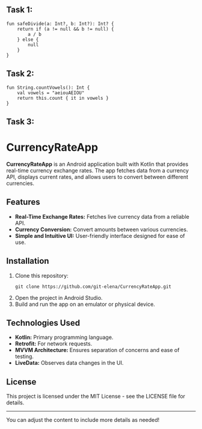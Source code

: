 <h2>Task 1:</h2>
<pre><div class="dark bg-gray-950 rounded-md border-[0.5px] border-token-border-medium"><div class="overflow-y-auto p-4" dir="ltr"><code class="!whitespace-pre hljs language-bash">fun safeDivide(a: Int?, b: Int?): Int? {
    return if (a != null && b != null) {
        a / b
    } else {
        null
    }
}</code></div></div></pre>

<h2>Task 2:</h2>
<pre><div class="dark bg-gray-950 rounded-md border-[0.5px] border-token-border-medium"><div class="overflow-y-auto p-4" dir="ltr"><code class="!whitespace-pre hljs language-bash">fun String.countVowels(): Int {
    val vowels = "aeiouAEIOU"
    return this.count { it in vowels }
}</code></div></div></pre>

  <h2>Task 3:</h2>
  <h1>CurrencyRateApp</h1>
    <p><strong>CurrencyRateApp</strong> is an Android application built with Kotlin that provides real-time currency exchange rates. 
      The app fetches data from a currency API, displays current rates, and allows users to convert between different currencies.</p>
      <h2>Features</h2>
      <ul>
        <li><strong>Real-Time Exchange Rates:</strong> Fetches live currency data from a reliable API.</li>
        <li><strong>Currency Conversion:</strong> 
    Convert amounts between various currencies.</li>
        <li><strong>Simple and Intuitive UI:</strong> User-friendly interface designed for ease of use.</li></ul>
        
  <h2>Installation</h2>
    <ol>
      <li>Clone this repository:
            <pre><div class="dark bg-gray-950 rounded-md border-[0.5px] border-token-border-medium"><div class="overflow-y-auto p-4" dir="ltr"><code class="!whitespace-pre hljs language-bash">git <span class="hljs-built_in">clone</span> https://github.com/git-elena/CurrencyRateApp.git</code></div></div></pre>
            </li>
            <li>Open the project in Android Studio.</li>
            <li>Build and run the app on an emulator or physical device.</li>
        </ol>
  
  <h2>Technologies Used</h2>
  <ul>
    <li><strong>Kotlin:</strong> Primary programming language.</li>
    <li><strong>Retrofit:</strong> For network requests.</li>
    <li><strong>MVVM Architecture:</strong> Ensures separation of concerns and ease of testing.</li>
    <li><strong>LiveData:</strong> Observes data changes in the UI.</li></ul>
    <h2>License</h2><p>This project is licensed under the MIT License - see the <a rel="noopener">LICENSE</a> file for details.</p><hr><p>You can adjust the content to include more details as needed!</p>
